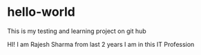 # hello-world
This is my testing and learning project on git hub


HI! I am Rajesh Sharma from last 2 years I am in this IT Profession

